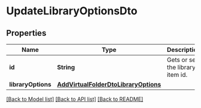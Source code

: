 # UpdateLibraryOptionsDto

## Properties
Name | Type | Description | Notes
------------ | ------------- | ------------- | -------------
**id** | **String** | Gets or sets the library item id. | [optional] 
**libraryOptions** | [**AddVirtualFolderDtoLibraryOptions**](AddVirtualFolderDtoLibraryOptions.md) |  | [optional] 

[[Back to Model list]](../README.md#documentation-for-models) [[Back to API list]](../README.md#documentation-for-api-endpoints) [[Back to README]](../README.md)


